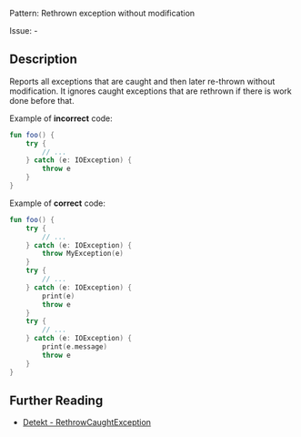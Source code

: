 Pattern: Rethrown exception without modification

Issue: -

## Description

Reports all exceptions that are caught and then later re-thrown without modification. It ignores caught exceptions that are rethrown if there is work done before that.

Example of **incorrect** code:

```kotlin
fun foo() {
    try {
        // ...
    } catch (e: IOException) {
        throw e
    }
}
```

Example of **correct** code:

```kotlin
fun foo() {
    try {
        // ...
    } catch (e: IOException) {
        throw MyException(e)
    }
    try {
        // ...
    } catch (e: IOException) {
        print(e)
        throw e
    }
    try {
        // ...
    } catch (e: IOException) {
        print(e.message)
        throw e
    }
}
```

## Further Reading

* [Detekt - RethrowCaughtException](https://arturbosch.github.io/detekt/exceptions.html#rethrowcaughtexception)